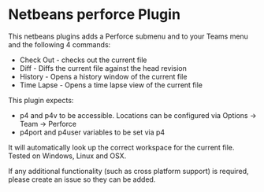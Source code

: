 # Netbeans perforce Plugin

This netbeans plugins adds a Perforce submenu and to your Teams menu and the following 4 commands:

* Check Out - checks out the current file
* Diff - Diffs the current file against the head revision
* History - Opens a history window of the current file
* Time Lapse - Opens a time lapse view of the current file

This plugin expects:
* p4  and p4v to be accessible. Locations can be configured via Options -> Team -> Perforce
* p4port and p4user variables to be set via p4

It will automatically look up the correct workspace for the current file. Tested on Windows, Linux and OSX.

If any additional functionality (such as cross platform support) is required, please create an issue so they can be added.
